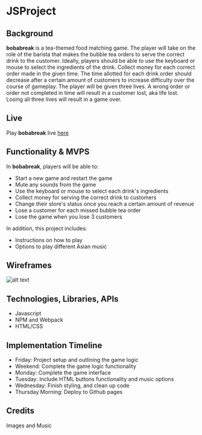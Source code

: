 # JSProject

## Background

<!-- **bobabreak** is a tea-themed matching game where the player serves as a barista in a bubble-tea shop newly opened in the bustling city of Los Angeles. Hone your barista skills as you serve customers the drink of their dreams and collect revenue to keep your shop open!  -->

**bobabreak** is a tea-themed food matching game. The player will take on the role of the barista that makes the bubble tea orders to serve the correct drink to the customer. Ideally, players should be able to use the keyboard or mouse to select the ingredients of the drink. Collect money for each correct order made in the given time. The time allotted for each drink order should decrease after a certain amount of customers to increase difficulty over the course of gameplay. The player will be given three lives. A wrong order or order not completed in time will result in a customer lost, aka life lost. Losing all three lives will result in a game over. 

## Live
Play **bobabreak** live [here](link)

## Functionality & MVPS

In **bobabreak**, players will be able to:
- Start a new game and restart the game
- Mute any sounds from the game
- Use the keyboard or mouse to select each drink's ingredients
- Collect money for serving the correct drink to customers
- Change their store's status once you reach a certain amount of revenue
- Lose a customer for each missed bubble tea order
- Lose the game when you lose 3 customers

In addition, this project includes:
- Instructions on how to play
- Options to play different Asian music

## Wireframes
![alt text](https://wireframe.cc/KMoUGf)

## Technologies, Libraries, APIs
- Javascript
- NPM and Webpack
- HTML/CSS

## Implementation Timeline
- Friday: Project setup and outlining the game logic
- Weekend: Complete the game logic functionality
- Monday: Complete the game interface
- Tuesday: Include HTML buttons functionality and music options
- Wednesday: Finish styling, and clean up code
- Thursday Morning: Deploy to Github pages

## Credits
Images and Music